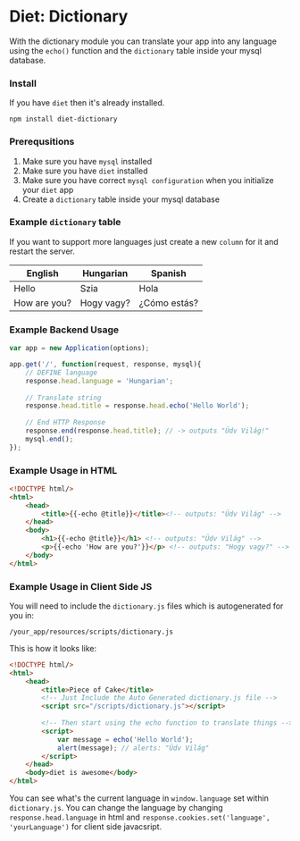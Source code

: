 # Diet: Dictionary
With the dictionary module you can translate your app into any language using the `echo()` function and the `dictionary` table inside your mysql database.

### Install
If you have `diet` then it's already installed.
```
npm install diet-dictionary
```

### Prerequsitions
1. Make sure you have `mysql` installed
2. Make sure you have `diet` installed
3. Make sure you have correct `mysql configuration` when you initialize your `diet` app
4. Create a `dictionary` table inside your mysql database

### Example `dictionary` table
If you want to support more languages just create a new `column` for it and restart the server.

English | Hungarian | Spanish
---|---|---
Hello | Szia | Hola
How are you? | Hogy vagy? | ¿Cómo estás?
 
### Example Backend Usage 
```javascript
var app = new Application(options);

app.get('/', function(request, response, mysql){
	// DEFINE language
	response.head.language = 'Hungarian';
	
	// Translate string
	response.head.title = response.head.echo('Hello World');
	
	// End HTTP Response
	response.end(response.head.title); // -> outputs "Üdv Világ!"
	mysql.end();
});
```

### Example Usage in HTML
```html
<!DOCTYPE html/>
<html>
	<head>
		<title>{{-echo @title}}</title><!-- outputs: "Üdv Világ" -->
	</head> 
	<body>
		<h1>{{-echo @title}}</h1> <!-- outputs: "Üdv Világ" -->
		<p>{{-echo 'How are you?'}}</p> <!-- outputs: "Hogy vagy?" -->
	</body>
</html>
```
### Example Usage in Client Side JS
You will need to include the `dictionary.js` files which is autogenerated for you in:
```
/your_app/resources/scripts/dictionary.js
```
This is how it looks like:
```html
<!DOCTYPE html/>
<html>
	<head>
		<title>Piece of Cake</title>
		<!-- Just Include the Auto Generated dictionary.js file -->
		<script src="/scripts/dictionary.js"></script>
		
		<!-- Then start using the echo function to translate things -->
		<script>
			var message = echo('Hello World');
			alert(message); // alerts: "Üdv Világ"
		</script>
	</head>
	<body>diet is awesome</body>
</html>
```
You can see what's the current language in `window.language` set within `dictionary.js`. You can change the language by changing `response.head.language` in html and `response.cookies.set('language', 'yourLanguage')` for client side javacsript.
